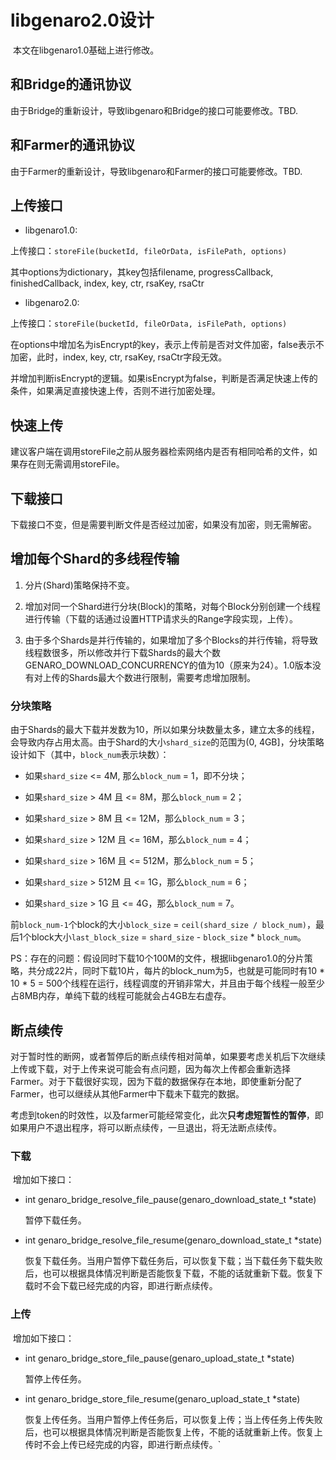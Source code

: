 # libgenaro2.0设计

​	本文在libgenaro1.0基础上进行修改。

## 和Bridge的通讯协议

​	由于Bridge的重新设计，导致libgenaro和Bridge的接口可能要修改。TBD.

## 和Farmer的通讯协议

​	由于Farmer的重新设计，导致libgenaro和Farmer的接口可能要修改。TBD.

## 上传接口

- libgenaro1.0:

上传接口：`storeFile(bucketId, fileOrData, isFilePath, options)`

其中options为dictionary，其key包括filename, progressCallback, finishedCallback, index, key, ctr, rsaKey, rsaCtr

- libgenaro2.0:

上传接口：`storeFile(bucketId, fileOrData, isFilePath, options)`

在options中增加名为isEncrypt的key，表示上传前是否对文件加密，false表示不加密，此时，index, key, ctr, rsaKey, rsaCtr字段无效。

并增加判断isEncrypt的逻辑。如果isEncrypt为false，判断是否满足快速上传的条件，如果满足直接快速上传，否则不进行加密处理。

## 快速上传

​	建议客户端在调用storeFile之前从服务器检索网络内是否有相同哈希的文件，如果存在则无需调用storeFile。

## 下载接口

​	下载接口不变，但是需要判断文件是否经过加密，如果没有加密，则无需解密。

## 增加每个Shard的多线程传输

1. 分片(Shard)策略保持不变。

2. 增加对同一个Shard进行分块(Block)的策略，对每个Block分别创建一个线程进行传输（下载的话通过设置HTTP请求头的Range字段实现，上传）。

3. 由于多个Shards是并行传输的，如果增加了多个Blocks的并行传输，将导致线程数很多，所以修改并行下载Shards的最大个数GENARO_DOWNLOAD_CONCURRENCY的值为10（原来为24）。1.0版本没有对上传的Shards最大个数进行限制，需要考虑增加限制。

### 分块策略

​	由于Shards的最大下载并发数为10，所以如果分块数量太多，建立太多的线程，会导致内存占用太高。由于Shard的大小`shard_size`的范围为(0, 4GB]，分块策略设计如下（其中，`block_num`表示块数）：

- 如果`shard_size` <= 4M, 那么`block_num` = 1，即不分块；

- 如果`shard_size` > 4M 且 <= 8M，那么`block_num` = 2；

- 如果`shard_size` > 8M 且 <= 12M，那么`block_num` = 3；

- 如果`shard_size` > 12M 且 <= 16M，那么`block_num` = 4；

- 如果`shard_size` > 16M 且 <= 512M，那么`block_num` = 5；

- 如果`shard_size` > 512M 且 <= 1G，那么`block_num` = 6；

- 如果`shard_size` > 1G 且 <= 4G，那么`block_num` = 7。

前`block_num-1`个block的大小`block_size` = `ceil(shard_size / block_num)`，最后1个block大小`last_block_size` = `shard_size` - `block_size` * `block_num`。

PS：存在的问题：假设同时下载10个100M的文件，根据libgenaro1.0的分片策略，共分成22片，同时下载10片，每片的block_num为5，也就是可能同时有10 * 10 * 5 = 500个线程在运行，线程调度的开销非常大，并且由于每个线程一般至少占8MB内存，单纯下载的线程可能就会占4GB左右虚存。

## 断点续传

​	对于暂时性的断网，或者暂停后的断点续传相对简单，如果要考虑关机后下次继续上传或下载，对于上传来说可能会有点问题，因为每次上传都会重新选择Farmer。对于下载很好实现，因为下载的数据保存在本地，即使重新分配了Farmer，也可以继续从其他Farmer中下载未下载完的数据。

​	考虑到token的时效性，以及farmer可能经常变化，此次**只考虑短暂性的暂停**，即如果用户不退出程序，将可以断点续传，一旦退出，将无法断点续传。

### 下载

​	增加如下接口：

- int genaro_bridge_resolve_file_pause(genaro_download_state_t *state)

  暂停下载任务。

- int genaro_bridge_resolve_file_resume(genaro_download_state_t *state)

  恢复下载任务。当用户暂停下载任务后，可以恢复下载；当下载任务下载失败后，也可以根据具体情况判断是否能恢复下载，不能的话就重新下载。恢复下载时不会下载已经完成的内容，即进行断点续传。
  

### 上传

​	增加如下接口：

- int genaro_bridge_store_file_pause(genaro_upload_state_t *state)

  暂停上传任务。

- int genaro_bridge_store_file_resume(genaro_upload_state_t *state)

  恢复上传任务。当用户暂停上传任务后，可以恢复上传；当上传任务上传失败后，也可以根据具体情况判断是否能恢复上传，不能的话就重新上传。恢复上传时不会上传已经完成的内容，即进行断点续传。`	